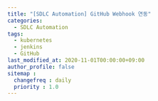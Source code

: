 ```yaml
---
title: "[SDLC Automation] GitHub Webhook 연동"
categories: 
  - SDLC Automation
tags:
  - kubernetes
  - jenkins
  - GitHub
last_modified_at: 2020-11-01T00:00:00+09:00
author_profile: false
sitemap :
  changefreq : daily
  priority : 1.0
---
```


